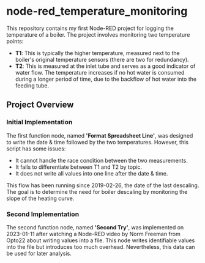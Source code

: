 # node-red_temperature_monitoring

This repository contains my first Node-RED project for logging the temperature of a boiler. The project involves monitoring two temperature points:

- **T1**: This is typically the higher temperature, measured next to the boiler's original temperature sensors (there are two for redundancy).
- **T2**: This is measured at the inlet tube and serves as a good indicator of water flow. The temperature increases if no hot water is consumed during a longer period of time, due to the backflow of hot water into the feeding tube.

## Project Overview

### Initial Implementation

The first function node, named **'Format Spreadsheet Line'**, was designed to write the date & time followed by the two temperatures. However, this script has some issues:
- It cannot handle the race condition between the two measurements.
- It fails to differentiate between T1 and T2 by topic.
- It does not write all values into one line after the date & time.

This flow has been running since 2019-02-26, the date of the last descaling. The goal is to determine the need for boiler descaling by monitoring the slope of the heating curve.

### Second Implementation

The second function node, named **'Second Try'**, was implemented on 2023-01-11 after watching a Node-RED video by Norm Freeman from Opto22 about writing values into a file. This node writes identifiable values into the file but introduces too much overhead. Nevertheless, this data can be used for later analysis.


